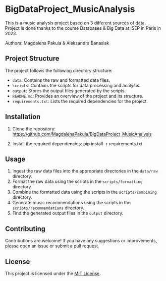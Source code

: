 # BigDataProject_MusicAnalysis
This is a music analysis project based on 3 different sources of data. 
Project is done thanks to the course Databases & Big Data at ISEP in Paris in 2023.

Authors: Magdalena Pakula & Aleksandra Banasiak

## Project Structure

The project follows the following directory structure:

- `data`: Contains the raw and formatted data files.
- `scripts`: Contains the scripts for data processing and analysis.
- `output`: Stores the output files generated by the scripts.
- `README.md`: Provides an overview of the project and its structure.
- `requirements.txt`: Lists the required dependencies for the project.

## Installation

1. Clone the repository:
https://github.com/MagdalenaPakula/BigDataProject_MusicAnalysis

2. Install the required dependencies:
pip install -r requirements.txt
## Usage

1. Ingest the raw data files into the appropriate directories in the `data/raw` directory.
2. Format the raw data using the scripts in the `scripts/formatting` directory.
3. Combine the formatted data using the scripts in the `scripts/combining` directory.
4. Generate music recommendations using the scripts in the `scripts/recommendations` directory.
5. Find the generated output files in the `output` directory.

## Contributing

Contributions are welcome! If you have any suggestions or improvements, please open an issue or submit a pull request.

## License

This project is licensed under the [MIT License](https://opensource.org/licenses/MIT).


